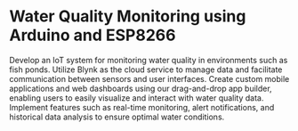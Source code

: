 # Water Quality Monitoring using Arduino and ESP8266

Develop an IoT system for monitoring water quality in environments such as fish ponds. Utilize Blynk as the cloud service to manage data and facilitate communication between sensors and user interfaces. Create custom mobile applications and web dashboards using our drag-and-drop app builder, enabling users to easily visualize and interact with water quality data. Implement features such as real-time monitoring, alert notifications, and historical data analysis to ensure optimal water conditions.
